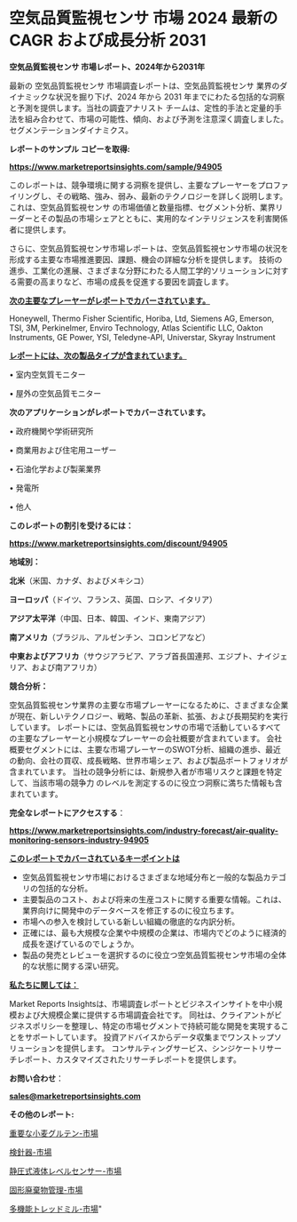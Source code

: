# 空気品質監視センサ 市場 2024 最新の CAGR および成長分析 2031

<strong>空気品質監視センサ 市場レポート、2024年から2031年</strong>

最新の 空気品質監視センサ 市場調査レポートは、空気品質監視センサ 業界のダイナミックな状況を掘り下げ、2024 年から 2031 年までにわたる包括的な洞察と予測を提供します。当社の調査アナリスト チームは、定性的手法と定量的手法を組み合わせて、市場の可能性、傾向、および予測を注意深く調査しました。 セグメンテーションダイナミクス。



<strong>レポートのサンプル コピーを取得:</strong> <a href=https://www.marketreportsinsights.com/sample/94905>

<strong><u>https://www.marketreportsinsights.com/sample/94905</u></strong></a>

このレポートは、競争環境に関する洞察を提供し、主要なプレーヤーをプロファイリングし、その戦略、強み、弱み、最新のテクノロジーを詳しく説明します。 これは、空気品質監視センサ の市場価値と数量指標、セグメント分析、業界リーダーとその製品の市場シェアとともに、実用的なインテリジェンスを利害関係者に提供します。

さらに、空気品質監視センサ市場レポートは、空気品質監視センサ市場の状況を形成する主要な市場推進要因、課題、機会の詳細な分析を提供します。 技術の進歩、工業化の進展、さまざまな分野にわたる人間工学的ソリューションに対する需要の高まりなど、市場の成長を促進する要因を調査します。



<strong><u>次の主要なプレーヤーがレポートでカバーされています。</u></strong>

Honeywell, Thermo Fisher Scientific, Horiba, Ltd, Siemens AG, Emerson, TSI, 3M, Perkinelmer, Enviro Technology, Atlas Scientific LLC, Oakton Instruments, GE Power, YSI, Teledyne-API, Universtar, Skyray Instrument



<strong><u><b>レポートには、次の製品タイプが含まれています。</b></u></strong>

• 室内空気質モニター

• 屋外の空気品質モニター



<strong><b>次のアプリケーションがレポートでカバーされています。</b></strong>

• 政府機関や学術研究所

• 商業用および住宅用ユーザー

• 石油化学および製薬業界

• 発電所

• 他人



<strong><b>このレポートの割引を受けるには：</b></strong><a href=https://www.marketreportsinsights.com/discount/94905>

<strong><u>https://www.marketreportsinsights.com/discount/94905</u></strong></a>



<strong>地域別：</strong>



<strong>北米</strong>（米国、カナダ、およびメキシコ）



<strong>ヨーロッパ</strong>（ドイツ、フランス、英国、ロシア、イタリア）



<strong>アジア太平洋</strong>（中国、日本、韓国、インド、東南アジア）



<strong>南アメリカ</strong>（ブラジル、アルゼンチン、コロンビアなど）



<strong>中東およびアフリカ</strong>（サウジアラビア、アラブ首長国連邦、エジプト、ナイジェリア、および南アフリカ）



<strong>競合分析：</strong>

空気品質監視センサ業界の主要な市場プレーヤーになるために、さまざまな企業が現在、新しいテクノロジー、戦略、製品の革新、拡張、および長期契約を実行しています。 レポートには、空気品質監視センサの市場で活動しているすべての主要なプレーヤーと小規模なプレーヤーの会社概要が含まれています。 会社概要セグメントには、主要な市場プレーヤーのSWOT分析、組織の進歩、最近の動向、会社の買収、成長戦略、世界市場シェア、および製品ポートフォリオが含まれています。 当社の競争分析には、新規参入者が市場リスクと課題を特定して、当該市場の競争力 のレベルを測定するのに役立つ洞察に満ちた情報も含まれています。



<strong>完全なレポートにアクセスする</strong>：

<a href=https://www.marketreportsinsights.com/industry-forecast/air-quality-monitoring-sensors-industry-94905>

<strong><u>https://www.marketreportsinsights.com/industry-forecast/air-quality-monitoring-sensors-industry-94905</u></strong></a>



<strong><u><b>このレポートでカバーされているキーポイントは</b></u></strong>
<ul>
  <li>空気品質監視センサ市場におけるさまざまな地域分布と一般的な製品カテゴリの包括的な分析。</li>
  <li>主要製品のコスト、および将来の生産コストに関する重要な情報。これは、業界向けに開発中のデータベースを修正するのに役立ちます。</li>
  <li>市場への参入を検討している新しい組織の徹底的な内訳分析。</li>
  <li>正確には、最も大規模な企業や中規模の企業は、市場内でどのように経済的成長を遂げているのでしょうか。</li>
  <li>製品の発売とレビューを選択するのに役立つ空気品質監視センサ市場の全体的な状態に関する深い研究。</li>
</ul>


<strong><u><b>私たちに関しては：</b></u></strong>

Market Reports Insightsは、市場調査レポートとビジネスインサイトを中小規模および大規模企業に提供する市場調査会社です。 同社は、クライアントがビジネスポリシーを整理し、特定の市場セグメントで持続可能な開発を実現することをサポートしています。 投資アドバイスからデータ収集までワンストップソリューションを提供します。 コンサルティングサービス、シンジケートリサーチレポート、カスタマイズされたリサーチレポートを提供します。



<strong><b>お問い合わせ</b></strong>：

<a href=mailto:sales@marketreportsinsights.com>

<strong><u>sales@marketreportsinsights.com</u></strong></a>



<strong>その他のレポート:</strong>

<a href=https://www.linkedin.com/pulse/重要な小麦グルテン-市場-2023-総利益と主要ベンダー-2030-pr-news-hub-8xelf/>重要な小麦グルテン-市場</a>

<a href=https://www.linkedin.com/pulse/検針器-市場-2023-swot-分析と成長率-2030-analytics-achievers-24-analysis-8o5df/>検針器-市場</a>

<a href=https://www.linkedin.com/pulse/静圧式液体レベルセンサー-市場-2023-収益と成長ドライバー-2030-wttnf/>静圧式液体レベルセンサー-市場</a>

<a href=https://www.linkedin.com/pulse/固形廃棄物管理-市場-2023-最新の-cagr-および成長分析-2030-pr-news-hub-vbhef/>固形廃棄物管理-市場</a>

<a href=https://www.linkedin.com/pulse/多機能トレッドミル-市場-2023-swot-分析と成長率-2030-market-tribunal-a24bf/>多機能トレッドミル-市場</a>"
